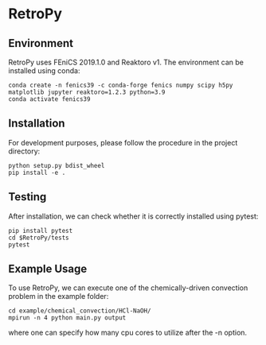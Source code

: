 # RetroPy
## Environment
RetroPy uses FEniCS 2019.1.0 and Reaktoro v1. The environment can be installed using conda:
```
conda create -n fenics39 -c conda-forge fenics numpy scipy h5py matplotlib jupyter reaktoro=1.2.3 python=3.9
conda activate fenics39
```
## Installation
For development purposes, please follow the procedure in the project directory:
```
python setup.py bdist_wheel
pip install -e .
```
## Testing
After installation, we can check whether it is correctly installed using pytest:
```
pip install pytest
cd $RetroPy/tests
pytest
```
## Example Usage
To use RetroPy, we can execute one of the chemically-driven convection problem in the example folder:
```
cd example/chemical_convection/HCl-NaOH/
mpirun -n 4 python main.py output
```
where one can specify how many cpu cores to utilize after the -n option.
